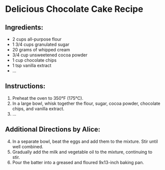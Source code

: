 # Delicious Chocolate Cake Recipe

## Ingredients:
- 2 cups all-purpose flour
- 1 3/4 cups granulated sugar
- 20 grams of whipped cream
- 3/4 cup unsweetened cocoa powder
- 1 cup chocolate chips
- 1 tsp vanilla extract
- ...

## Instructions:
1. Preheat the oven to 350°F (175°C).
2. In a large bowl, whisk together the flour, sugar, cocoa powder, chocolate chips, and vanilla extract.
3. ...

## Additional Directions by Alice:
4. In a separate bowl, beat the eggs and add them to the mixture. Stir until well combined.
5. Gradually add the milk and vegetable oil to the mixture, continuing to stir.
6. Pour the batter into a greased and floured 9x13-inch baking pan.
